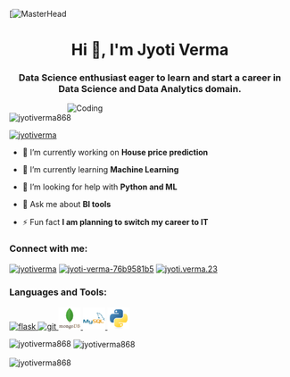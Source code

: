 [![MasterHead](https://repository-images.githubusercontent.com/588181932/e36ec678-7984-4cdd-8e4c-a3932772ff8e)
<h1 align="center">Hi 👋, I'm Jyoti Verma</h1>
<h3 align="center">Data Science enthusiast eager to learn and start a career in Data Science and Data Analytics domain.</h3>
<img align="right" alt="Coding" width="400" src="https://i.pinimg.com/originals/e7/26/c7/e726c74ac081eed50feee1433d12c998.gif">

<p align="left"> <img src="https://komarev.com/ghpvc/?username=jyotiverma868&label=Profile%20views&color=0e75b6&style=flat" alt="jyotiverma868" /> </p>

<p align="left"> <a href="https://twitter.com/jyotiverma" target="blank"><img src="https://img.shields.io/twitter/follow/jyotiverma?logo=twitter&style=for-the-badge" alt="jyotiverma" /></a> </p>

- 🔭 I’m currently working on **House price prediction**

- 🌱 I’m currently learning **Machine Learning**

- 🤝 I’m looking for help with **Python and ML**

- 💬 Ask me about **BI tools**

- ⚡ Fun fact **I am planning to switch my career to IT**

<h3 align="left">Connect with me:</h3>
<p align="left">
<a href="https://twitter.com/jyotiverma" target="blank"><img align="center" src="https://raw.githubusercontent.com/rahuldkjain/github-profile-readme-generator/master/src/images/icons/Social/twitter.svg" alt="jyotiverma" height="30" width="40" /></a>
<a href="https://linkedin.com/in/jyoti-verma-76b9581b5" target="blank"><img align="center" src="https://raw.githubusercontent.com/rahuldkjain/github-profile-readme-generator/master/src/images/icons/Social/linked-in-alt.svg" alt="jyoti-verma-76b9581b5" height="30" width="40" /></a>
<a href="https://instagram.com/jyoti.verma.23" target="blank"><img align="center" src="https://raw.githubusercontent.com/rahuldkjain/github-profile-readme-generator/master/src/images/icons/Social/instagram.svg" alt="jyoti.verma.23" height="30" width="40" /></a>
</p>

<h3 align="left">Languages and Tools:</h3>
<p align="left"> <a href="https://flask.palletsprojects.com/" target="_blank" rel="noreferrer"> <img src="https://www.vectorlogo.zone/logos/pocoo_flask/pocoo_flask-icon.svg" alt="flask" width="40" height="40"/> </a> <a href="https://git-scm.com/" target="_blank" rel="noreferrer"> <img src="https://www.vectorlogo.zone/logos/git-scm/git-scm-icon.svg" alt="git" width="40" height="40"/> </a> <a href="https://www.mongodb.com/" target="_blank" rel="noreferrer"> <img src="https://raw.githubusercontent.com/devicons/devicon/master/icons/mongodb/mongodb-original-wordmark.svg" alt="mongodb" width="40" height="40"/> </a> <a href="https://www.mysql.com/" target="_blank" rel="noreferrer"> <img src="https://raw.githubusercontent.com/devicons/devicon/master/icons/mysql/mysql-original-wordmark.svg" alt="mysql" width="40" height="40"/> </a> <a href="https://www.python.org" target="_blank" rel="noreferrer"> <img src="https://raw.githubusercontent.com/devicons/devicon/master/icons/python/python-original.svg" alt="python" width="40" height="40"/> </a> </p>

<p><img align="left" src="https://github-readme-stats.vercel.app/api/top-langs?username=jyotiverma868&show_icons=true&locale=en&layout=compact" alt="jyotiverma868" /></p>

<p>&nbsp;<img align="center" src="https://github-readme-stats.vercel.app/api?username=jyotiverma868&show_icons=true&locale=en" alt="jyotiverma868" /></p>

<p><img align="center" src="https://github-readme-streak-stats.herokuapp.com/?user=jyotiverma868&" alt="jyotiverma868" /></p>
